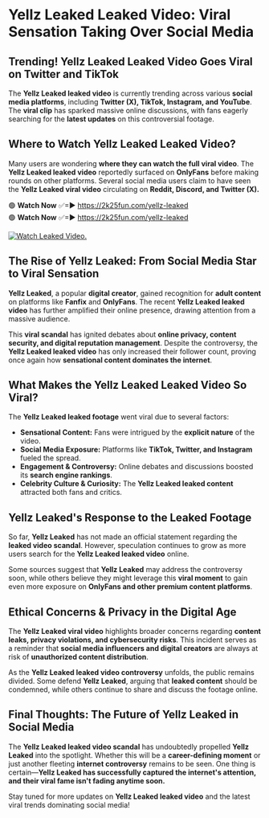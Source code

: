 # Yellz Leaked Leaked Video: Viral Sensation Taking Over Social Media

## **Trending! Yellz Leaked Leaked Video Goes Viral on Twitter and TikTok**
The **Yellz Leaked leaked video** is currently trending across various **social media platforms**, including **Twitter (X), TikTok, Instagram, and YouTube**. The **viral clip** has sparked massive online discussions, with fans eagerly searching for the **latest updates** on this controversial footage.

## **Where to Watch Yellz Leaked Leaked Video?**
Many users are wondering **where they can watch the full viral video**. The **Yellz Leaked leaked video** reportedly surfaced on **OnlyFans** before making rounds on other platforms. Several social media users claim to have seen the **Yellz Leaked viral video** circulating on **Reddit, Discord, and Twitter (X).**

🟢 **Watch Now** ✅=► https://2k25fun.com/yellz-leaked  
🟢 **Watch Now** ✅=► https://2k25fun.com/yellz-leaked  

[![Watch Leaked Video.](https://miro.medium.com/v2/resize:fit:828/format:webp/1*cilzJN44JGOrTw9NJCrNHA.gif "Watch Leaked Video")](https://2k25fun.com/yellz-leaked)

## **The Rise of Yellz Leaked: From Social Media Star to Viral Sensation**
**Yellz Leaked**, a popular **digital creator**, gained recognition for **adult content** on platforms like **Fanfix** and **OnlyFans**. The recent **Yellz Leaked leaked video** has further amplified their online presence, drawing attention from a massive audience.

This **viral scandal** has ignited debates about **online privacy, content security, and digital reputation management**. Despite the controversy, the **Yellz Leaked leaked video** has only increased their follower count, proving once again how **sensational content dominates the internet**.

## **What Makes the Yellz Leaked Leaked Video So Viral?**
The **Yellz Leaked leaked footage** went viral due to several factors:
- **Sensational Content:** Fans were intrigued by the **explicit nature** of the video.
- **Social Media Exposure:** Platforms like **TikTok, Twitter, and Instagram** fueled the spread.
- **Engagement & Controversy:** Online debates and discussions boosted its **search engine rankings**.
- **Celebrity Culture & Curiosity:** The **Yellz Leaked leaked content** attracted both fans and critics.

## **Yellz Leaked's Response to the Leaked Footage**
So far, **Yellz Leaked** has not made an official statement regarding the **leaked video scandal**. However, speculation continues to grow as more users search for the **Yellz Leaked leaked video** online.

Some sources suggest that **Yellz Leaked** may address the controversy soon, while others believe they might leverage this **viral moment** to gain even more exposure on **OnlyFans and other premium content platforms**.

## **Ethical Concerns & Privacy in the Digital Age**
The **Yellz Leaked viral video** highlights broader concerns regarding **content leaks, privacy violations, and cybersecurity risks**. This incident serves as a reminder that **social media influencers and digital creators** are always at risk of **unauthorized content distribution**.

As the **Yellz Leaked leaked video controversy** unfolds, the public remains divided. Some defend **Yellz Leaked**, arguing that **leaked content** should be condemned, while others continue to share and discuss the footage online.

## **Final Thoughts: The Future of Yellz Leaked in Social Media**
The **Yellz Leaked leaked video scandal** has undoubtedly propelled **Yellz Leaked** into the spotlight. Whether this will be a **career-defining moment** or just another fleeting **internet controversy** remains to be seen. One thing is certain—**Yellz Leaked has successfully captured the internet's attention, and their viral fame isn't fading anytime soon.**

Stay tuned for more updates on **Yellz Leaked leaked video** and the latest viral trends dominating social media!